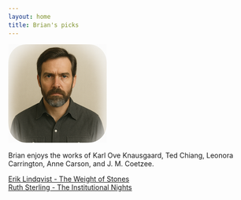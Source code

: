 ```yaml
---
layout: home
title: Brian's picks
---
```


![Brian](/assets/brian.png)

Brian enjoys the works of Karl Ove Knausgaard, Ted Chiang, Leonora Carrington, Anne Carson, and J. M. Coetzee.

[Erik Lindqvist - The Weight of Stones](works/Erik-Lindqvist-The-Weight-of-Stones.md)  
[Ruth Sterling - The Institutional Nights](works/Ruth-Sterling-The-Institutional-Nights.md)  